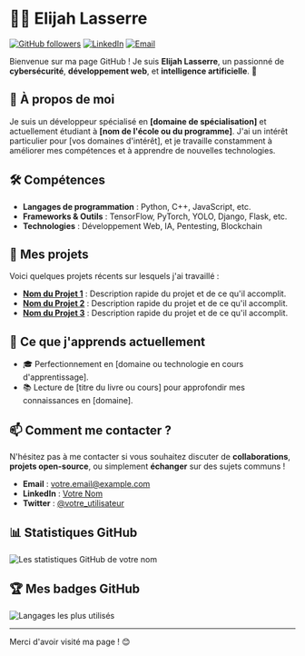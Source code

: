 
# 🧑‍💻 Elijah Lasserre

[![GitHub followers](https://img.shields.io/github/followers/votre-nom-utilisateur?label=Suiveurs&style=social)](https://github.com/votre-nom-utilisateur)
[![LinkedIn](https://img.shields.io/badge/LinkedIn-Elijah%20Lasserre-blue)](https://www.linkedin.com/in/elijah-lasserre/)
[![Email](https://img.shields.io/badge/Email-votre.email%40example.com-yellow)](mailto:votre.email@example.com)

Bienvenue sur ma page GitHub ! Je suis **Elijah Lasserre**, un passionné de **cybersécurité**, **développement web**, et **intelligence artificielle**. 🌟

## 🚀 À propos de moi
Je suis un développeur spécialisé en **[domaine de spécialisation]** et actuellement étudiant à **[nom de l'école ou du programme]**. J'ai un intérêt particulier pour [vos domaines d'intérêt], et je travaille constamment à améliorer mes compétences et à apprendre de nouvelles technologies.

## 🛠️ Compétences
- **Langages de programmation** : Python, C++, JavaScript, etc.
- **Frameworks & Outils** : TensorFlow, PyTorch, YOLO, Django, Flask, etc.
- **Technologies** : Développement Web, IA, Pentesting, Blockchain

## 📂 Mes projets
Voici quelques projets récents sur lesquels j'ai travaillé :

- **[Nom du Projet 1](https://github.com/votre-nom-utilisateur/nom-du-projet-1)** : Description rapide du projet et de ce qu'il accomplit.
- **[Nom du Projet 2](https://github.com/votre-nom-utilisateur/nom-du-projet-2)** : Description rapide du projet et de ce qu'il accomplit.
- **[Nom du Projet 3](https://github.com/votre-nom-utilisateur/nom-du-projet-3)** : Description rapide du projet et de ce qu'il accomplit.

## 🌱 Ce que j'apprends actuellement
- 🎓 Perfectionnement en [domaine ou technologie en cours d'apprentissage].
- 📚 Lecture de [titre du livre ou cours] pour approfondir mes connaissances en [domaine].

## 📫 Comment me contacter ?
N'hésitez pas à me contacter si vous souhaitez discuter de **collaborations**, **projets open-source**, ou simplement **échanger** sur des sujets communs !

- **Email** : [votre.email@example.com](mailto:votre.email@example.com)
- **LinkedIn** : [Votre Nom](https://www.linkedin.com/in/votre-nom-utilisateur/)
- **Twitter** : [@votre_utilisateur](https://twitter.com/votre_utilisateur)

## 📊 Statistiques GitHub
![Les statistiques GitHub de votre nom](https://github-readme-stats.vercel.app/api?username=votre-nom-utilisateur&show_icons=true&hide=contribs,prs&theme=radical)

## 🏆 Mes badges GitHub
![Langages les plus utilisés](https://github-readme-stats.vercel.app/api/top-langs/?username=votre-nom-utilisateur&layout=compact&theme=radical)

---

Merci d'avoir visité ma page ! 😊
